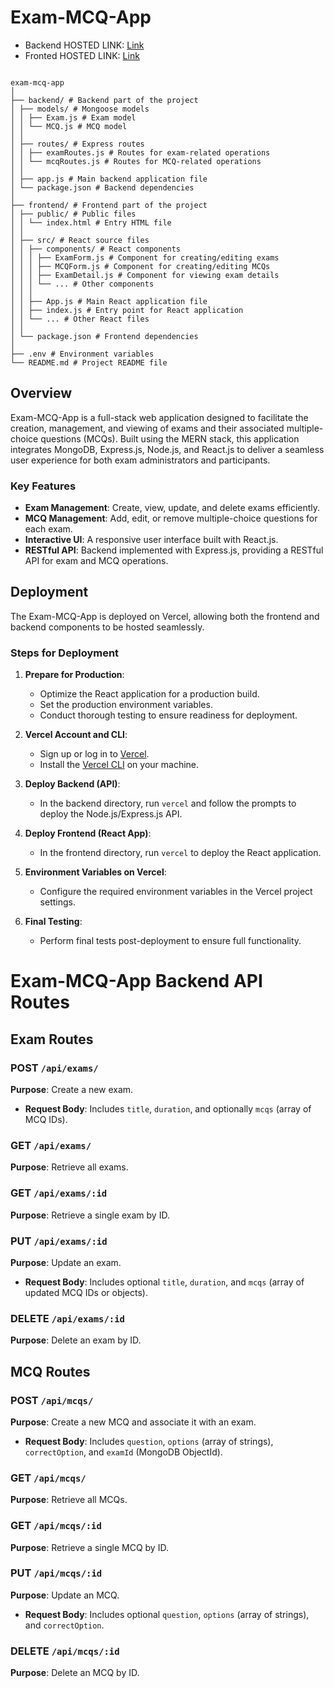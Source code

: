 # Exam-MCQ-App

- Backend HOSTED LINK: [Link](https://exam-api-gwj5.onrender.com/)
- Fronted HOSTED LINK: [Link](https://exam-api78.vercel.app/)

```

exam-mcq-app
│
├── backend/ # Backend part of the project
│ ├── models/ # Mongoose models
│ │ ├── Exam.js # Exam model
│ │ └── MCQ.js # MCQ model
│ │
│ ├── routes/ # Express routes
│ │ ├── examRoutes.js # Routes for exam-related operations
│ │ └── mcqRoutes.js # Routes for MCQ-related operations
│ │
│ ├── app.js # Main backend application file
│ └── package.json # Backend dependencies
│
├── frontend/ # Frontend part of the project
│ ├── public/ # Public files
│ │ └── index.html # Entry HTML file
│ │
│ ├── src/ # React source files
│ │ ├── components/ # React components
│ │ │ ├── ExamForm.js # Component for creating/editing exams
│ │ │ ├── MCQForm.js # Component for creating/editing MCQs
│ │ │ ├── ExamDetail.js # Component for viewing exam details
│ │ │ └── ... # Other components
│ │ │
│ │ ├── App.js # Main React application file
│ │ ├── index.js # Entry point for React application
│ │ └── ... # Other React files
│ │
│ └── package.json # Frontend dependencies
│
├── .env # Environment variables
└── README.md # Project README file

```

## Overview

Exam-MCQ-App is a full-stack web application designed to facilitate the creation, management, and viewing of exams and their associated multiple-choice questions (MCQs). Built using the MERN stack, this application integrates MongoDB, Express.js, Node.js, and React.js to deliver a seamless user experience for both exam administrators and participants.

### Key Features

- **Exam Management**: Create, view, update, and delete exams efficiently.
- **MCQ Management**: Add, edit, or remove multiple-choice questions for each exam.
- **Interactive UI**: A responsive user interface built with React.js.
- **RESTful API**: Backend implemented with Express.js, providing a RESTful API for exam and MCQ operations.

## Deployment

The Exam-MCQ-App is deployed on Vercel, allowing both the frontend and backend components to be hosted seamlessly.

### Steps for Deployment

1. **Prepare for Production**:

   - Optimize the React application for a production build.
   - Set the production environment variables.
   - Conduct thorough testing to ensure readiness for deployment.

2. **Vercel Account and CLI**:

   - Sign up or log in to [Vercel](https://vercel.com/signup).
   - Install the [Vercel CLI](https://vercel.com/download) on your machine.

3. **Deploy Backend (API)**:

   - In the backend directory, run `vercel` and follow the prompts to deploy the Node.js/Express.js API.

4. **Deploy Frontend (React App)**:

   - In the frontend directory, run `vercel` to deploy the React application.

5. **Environment Variables on Vercel**:

   - Configure the required environment variables in the Vercel project settings.

6. **Final Testing**:
   - Perform final tests post-deployment to ensure full functionality.


# Exam-MCQ-App Backend API Routes

## Exam Routes

### POST `/api/exams/`
**Purpose**: Create a new exam.
- **Request Body**: Includes `title`, `duration`, and optionally `mcqs` (array of MCQ IDs).

### GET `/api/exams/`
**Purpose**: Retrieve all exams.

### GET `/api/exams/:id`
**Purpose**: Retrieve a single exam by ID.

### PUT `/api/exams/:id`
**Purpose**: Update an exam.
- **Request Body**: Includes optional `title`, `duration`, and `mcqs` (array of updated MCQ IDs or objects).

### DELETE `/api/exams/:id`
**Purpose**: Delete an exam by ID.

## MCQ Routes

### POST `/api/mcqs/`
**Purpose**: Create a new MCQ and associate it with an exam.
- **Request Body**: Includes `question`, `options` (array of strings), `correctOption`, and `examId` (MongoDB ObjectId).

### GET `/api/mcqs/`
**Purpose**: Retrieve all MCQs.

### GET `/api/mcqs/:id`
**Purpose**: Retrieve a single MCQ by ID.

### PUT `/api/mcqs/:id`
**Purpose**: Update an MCQ.
- **Request Body**: Includes optional `question`, `options` (array of strings), and `correctOption`.

### DELETE `/api/mcqs/:id`
**Purpose**: Delete an MCQ by ID.

